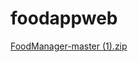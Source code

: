 # foodappweb
[FoodManager-master (1).zip](https://github.com/sssallu420/foodappweb/files/7018983/FoodManager-master.1.zip)
